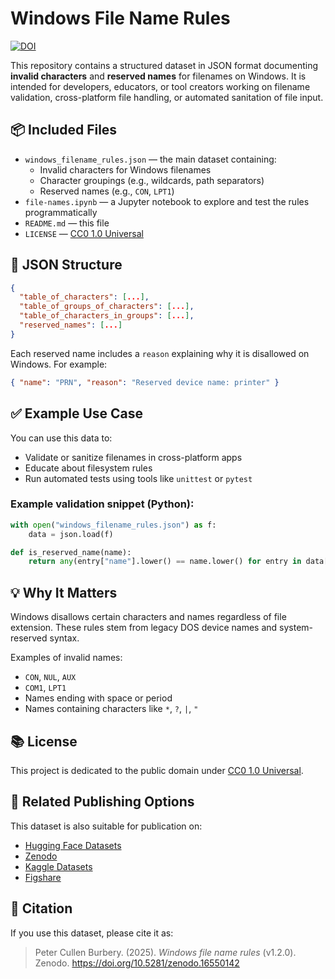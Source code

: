 # Windows File Name Rules


[![DOI](https://zenodo.org/badge/DOI/10.5281/zenodo.16550142.svg)](https://doi.org/10.5281/zenodo.16550142)


This repository contains a structured dataset in JSON format documenting **invalid characters** and **reserved names** for filenames on Windows. It is intended for developers, educators, or tool creators working on filename validation, cross-platform file handling, or automated sanitation of file input.

## 📦 Included Files

- `windows_filename_rules.json` — the main dataset containing:
  - Invalid characters for Windows filenames
  - Character groupings (e.g., wildcards, path separators)
  - Reserved names (e.g., `CON`, `LPT1`)
- `file-names.ipynb` — a Jupyter notebook to explore and test the rules programmatically
- `README.md` — this file
- `LICENSE` — [CC0 1.0 Universal](https://creativecommons.org/publicdomain/zero/1.0/legalcode.txt)

## 📄 JSON Structure

```json
{
  "table_of_characters": [...],
  "table_of_groups_of_characters": [...],
  "table_of_characters_in_groups": [...],
  "reserved_names": [...]
}
```

Each reserved name includes a `reason` explaining why it is disallowed on Windows. For example:
```json
{ "name": "PRN", "reason": "Reserved device name: printer" }
```

## ✅ Example Use Case

You can use this data to:

- Validate or sanitize filenames in cross-platform apps
- Educate about filesystem rules
- Run automated tests using tools like `unittest` or `pytest`

### Example validation snippet (Python):

```python
with open("windows_filename_rules.json") as f:
    data = json.load(f)

def is_reserved_name(name):
    return any(entry["name"].lower() == name.lower() for entry in data["reserved_names"])
```

## 💡 Why It Matters

Windows disallows certain characters and names regardless of file extension. These rules stem from legacy DOS device names and system-reserved syntax.

Examples of invalid names:
- `CON`, `NUL`, `AUX`
- `COM1`, `LPT1`
- Names ending with space or period
- Names containing characters like `*`, `?`, `|`, `"`

## 📚 License

This project is dedicated to the public domain under [CC0 1.0 Universal](https://creativecommons.org/publicdomain/zero/1.0/).

## 🔗 Related Publishing Options

This dataset is also suitable for publication on:
- [Hugging Face Datasets](https://huggingface.co/datasets)
- [Zenodo](https://zenodo.org/)
- [Kaggle Datasets](https://www.kaggle.com/datasets)
- [Figshare](https://figshare.com/)

## 🔖 Citation

If you use this dataset, please cite it as:

> Peter Cullen Burbery. (2025). *Windows file name rules* (v1.2.0). Zenodo. https://doi.org/10.5281/zenodo.16550142